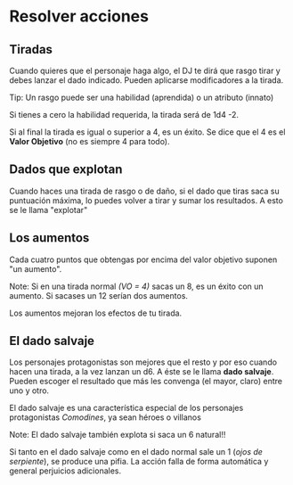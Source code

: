 Resolver acciones
=================


Tiradas
----------

Cuando quieres que el personaje haga algo, el DJ te dirá que rasgo tirar y debes lanzar el dado indicado. Pueden aplicarse modificadores a la tirada.

Tip: Un rasgo puede ser una habilidad (aprendida) o un atributo (innato)

Si tienes a cero la habilidad requerida, la tirada será de 1d4 -2. 

Si al final la tirada es igual o superior a 4, es un éxito.
Se dice que el 4 es el **Valor Objetivo** (no es siempre 4 para todo).


Dados que explotan
------------------

Cuando haces una tirada de rasgo o de daño, si el dado que tiras saca su puntuación máxima, lo puedes volver a tirar y sumar los resultados. A esto se le llama "explotar"



Los aumentos
------------

Cada cuatro puntos que obtengas por encima del valor objetivo suponen "un aumento".

Note: Si en una tirada normal *(VO = 4)* sacas un 8, es un éxito con un aumento. Si sacases un 12 serían dos aumentos. 

Los aumentos mejoran los efectos de tu tirada. 


El dado salvaje
---------------

Los personajes protagonistas son mejores que el resto y por eso cuando hacen una tirada, a la vez lanzan un d6. A éste se le llama **dado salvaje**. Pueden escoger el resultado que más les convenga (el mayor, claro) entre uno y otro. 

El dado salvaje es una característica especial de los personajes protagonistas *Comodines*, ya sean héroes o villanos 


Note: El dado salvaje también explota si saca un 6 natural!!


Si tanto en el dado salvaje como en el dado normal sale un 1 (*ojos de serpiente*), se produce una pifia. La acción falla de forma automática y general perjuicios adicionales.




